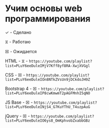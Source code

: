 # Учим основы web программирования
✓ - Сделано

⧖ - Работаю

☒ - Ожидается

HTML - ⧖ - ```https://youtube.com/playlist?list=PLuY6eeDuleIMjV7Kff8yf8RA-XwjXVGgl```

CSS - ☒ - ```https://youtube.com/playlist?list=PLuY6eeDuleIOn8NTkZVsUn9jDCkdoJH9Z```

Bootstrap 4 - ☒ - ```https://youtube.com/playlist?list=PLuY6eeDuleIP8cwKmwmT2pAGFMnhI5qNO```

JS Base - ☒ - ```https://youtube.com/playlist?list=PLuY6eeDuleINjS4_G7KuYThU_T4uzpAuG```

jQuery - ☒ - ```https://youtube.com/playlist?list=PLuY6eeDuleIO6ys8_OmKphvobZxabbGBz```

